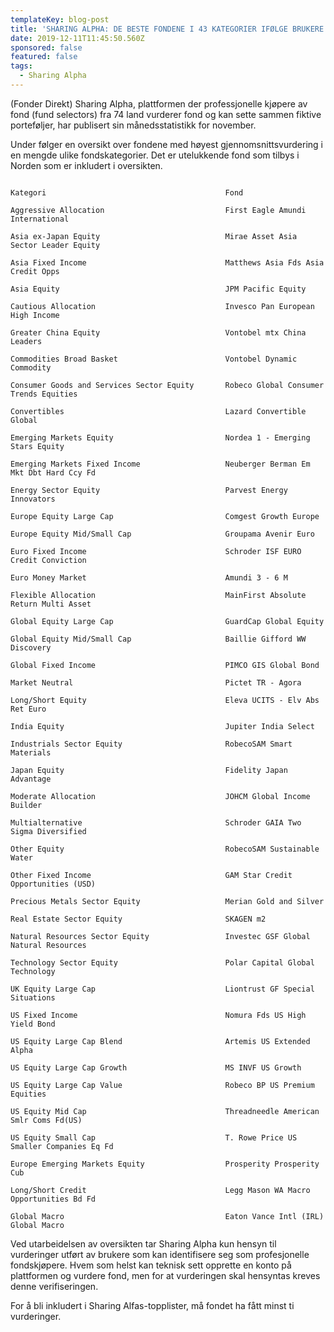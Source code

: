 ```yaml
---
templateKey: blog-post
title: 'SHARING ALPHA: DE BESTE FONDENE I 43 KATEGORIER IFØLGE BRUKERE'
date: 2019-12-11T11:45:50.560Z
sponsored: false
featured: false
tags:
  - Sharing Alpha
---
```

(Fonder Direkt) Sharing Alpha, plattformen der professjonelle kjøpere av fond (fund selectors) fra 74 land vurderer fond og kan sette sammen fiktive porteføljer, har publisert sin månedsstatistikk for november. 



Under følger en oversikt over fondene med høyest gjennomsnittsvurdering i en mengde ulike fondskategorier. Det er utelukkende fond som tilbys i Norden som er inkludert i oversikten.  



```

Kategori                                     	Fond

Aggressive Allocation	                        First Eagle Amundi International

Asia ex-Japan Equity	                        Mirae Asset Asia Sector Leader Equity

Asia Fixed Income	                            Matthews Asia Fds Asia Credit Opps

Asia Equity	                                    JPM Pacific Equity

Cautious Allocation	                            Invesco Pan European High Income

Greater China Equity	                        Vontobel mtx China Leaders

Commodities Broad Basket	                    Vontobel Dynamic Commodity

Consumer Goods and Services Sector Equity	    Robeco Global Consumer Trends Equities

Convertibles	                                Lazard Convertible Global

Emerging Markets Equity	                        Nordea 1 - Emerging Stars Equity

Emerging Markets Fixed Income	                Neuberger Berman Em Mkt Dbt Hard Ccy Fd

Energy Sector Equity	                        Parvest Energy Innovators

Europe Equity Large Cap                      	Comgest Growth Europe

Europe Equity Mid/Small Cap	                    Groupama Avenir Euro

Euro Fixed Income	                            Schroder ISF EURO Credit Conviction

Euro Money Market	                            Amundi 3 - 6 M

Flexible Allocation	                            MainFirst Absolute Return Multi Asset

Global Equity Large Cap	                        GuardCap Global Equity

Global Equity Mid/Small Cap	                    Baillie Gifford WW Discovery

Global Fixed Income	                            PIMCO GIS Global Bond

Market Neutral	                                Pictet TR - Agora

Long/Short Equity	                            Eleva UCITS - Elv Abs Ret Euro

India Equity	                                Jupiter India Select

Industrials Sector Equity	                    RobecoSAM Smart Materials

Japan Equity	                                Fidelity Japan Advantage

Moderate Allocation	                            JOHCM Global Income Builder

Multialternative	                            Schroder GAIA Two Sigma Diversified

Other Equity	                                RobecoSAM Sustainable Water

Other Fixed Income	                            GAM Star Credit Opportunities (USD)

Precious Metals Sector Equity	                Merian Gold and Silver

Real Estate Sector Equity	                    SKAGEN m2

Natural Resources Sector Equity	                Investec GSF Global Natural Resources

Technology Sector Equity	                    Polar Capital Global Technology

UK Equity Large Cap	                            Liontrust GF Special Situations

US Fixed Income	                                Nomura Fds US High Yield Bond

US Equity Large Cap Blend	                    Artemis US Extended Alpha

US Equity Large Cap Growth	                    MS INVF US Growth

US Equity Large Cap Value	                    Robeco BP US Premium Equities

US Equity Mid Cap	                            Threadneedle American Smlr Coms Fd(US)

US Equity Small Cap	                            T. Rowe Price US Smaller Companies Eq Fd

Europe Emerging Markets Equity	                Prosperity Prosperity Cub

Long/Short Credit	                            Legg Mason WA Macro Opportunities Bd Fd

Global Macro	                                Eaton Vance Intl (IRL) Global Macro

``` 

Ved utarbeidelsen av oversikten tar Sharing Alpha kun hensyn til vurderinger utført av brukere som kan identifisere seg som profesjonelle fondskjøpere. Hvem som helst kan teknisk sett opprette en konto på plattformen og vurdere fond, men for at vurderingen skal hensyntas kreves denne verifiseringen. 



For å bli inkludert i Sharing Alfas-topplister, må fondet ha fått minst ti vurderinger.
